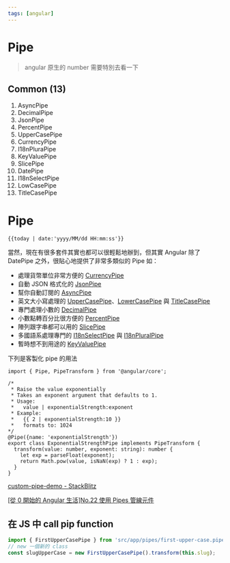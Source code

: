 ```yaml
---
tags: [angular]
---
```


# Pipe

> angular 原生的 number 需要特別去看一下
> 

## Common (13)

1. AsyncPipe
2. DecimalPipe
3. JsonPipe
4. PercentPipe
5. UpperCasePipe
6. CurrencyPipe
7. I18nPluraPipe
8. KeyValuePipe
9. SlicePipe
10. DatePipe
11. I18nSelectPipe
12. LowCasePipe
13. TitleCasePipe

# Pipe

```tsx
{{today | date:'yyyy/MM/dd HH:mm:ss'}}
```

當然，現在有很多套件其實也都可以很輕鬆地辦到，但其實 Angular 除了 DatePipe 之外，很貼心地提供了非常多類似的 Pipe 如：

- 處理貨幣單位非常方便的 [CurrencyPipe](https://angular.io/api/common/CurrencyPipe)
- 自動 JSON 格式化的 [JsonPipe](https://angular.io/api/common/JsonPipe)
- 幫你自動訂閱的 [AsyncPipe](https://angular.io/api/common/AsyncPipe)
- 英文大小寫處理的 [UpperCasePipe](https://angular.io/api/common/UpperCasePipe)、[LowerCasePipe](https://angular.io/api/common/LowerCasePipe) 與 [TitleCasePipe](https://angular.io/api/common/TitleCasePipe)
- 專門處理小數的 [DecimalPipe](https://angular.io/api/common/DecimalPipe)
- 小數點轉百分比很方便的 [PercentPipe](https://angular.io/api/common/PercentPipe)
- 陣列跟字串都可以用的 [SlicePipe](https://angular.io/api/common/SlicePipe)
- 多國語系處理專門的 [I18nSelectPipe](https://angular.io/api/common/I18nSelectPipe) 與 [I18nPluralPipe](https://angular.io/api/common/I18nPluralPipe)
- 暫時想不到用途的 [KeyValuePipe](https://angular.io/api/common/KeyValuePipe)

下列是客製化 pipe 的用法

```tsx
import { Pipe, PipeTransform } from '@angular/core';

/*
 * Raise the value exponentially
 * Takes an exponent argument that defaults to 1.
 * Usage:
 *   value | exponentialStrength:exponent
 * Example:
 *   {{ 2 | exponentialStrength:10 }}
 *   formats to: 1024
*/
@Pipe({name: 'exponentialStrength'})
export class ExponentialStrengthPipe implements PipeTransform {
  transform(value: number, exponent: string): number {
    let exp = parseFloat(exponent);
    return Math.pow(value, isNaN(exp) ? 1 : exp);
  }
}
```

[custom-pipe-demo - StackBlitz](https://stackblitz.com/edit/custom-pipe-demo?file=app%2Fpipes%2Ftruncate.pipe.ts)

[[從 0 開始的 Angular 生活]No.22 使用 Pipes 管線元件](https://pvt5r486.github.io/f2e/20190529/2426750085/)

## 在 JS 中 call pip function

```jsx
import { FirstUpperCasePipe } from 'src/app/pipes/first-upper-case.pipe';
// new 一個新的 class 
const slugUpperCase = new FirstUpperCasePipe().transform(this.slug);
```